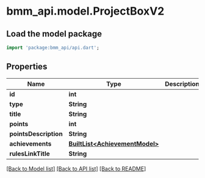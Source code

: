 # bmm_api.model.ProjectBoxV2

## Load the model package
```dart
import 'package:bmm_api/api.dart';
```

## Properties
Name | Type | Description | Notes
------------ | ------------- | ------------- | -------------
**id** | **int** |  | 
**type** | **String** |  | 
**title** | **String** |  | [optional] 
**points** | **int** |  | [optional] 
**pointsDescription** | **String** |  | [optional] 
**achievements** | [**BuiltList&lt;AchievementModel&gt;**](AchievementModel.md) |  | [optional] 
**rulesLinkTitle** | **String** |  | [optional] 

[[Back to Model list]](../README.md#documentation-for-models) [[Back to API list]](../README.md#documentation-for-api-endpoints) [[Back to README]](../README.md)


